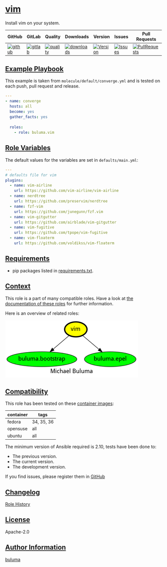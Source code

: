 # [vim](#vim)

Install vim on your system.

|GitHub|GitLab|Quality|Downloads|Version|Issues|Pull Requests|
|------|------|-------|---------|-------|------|-------------|
|[![github](https://github.com/buluma/ansible-role-vim/workflows/Ansible%20Molecule/badge.svg)](https://github.com/buluma/ansible-role-vim/actions)|[![gitlab](https://gitlab.com/buluma/ansible-role-vim/badges/master/pipeline.svg)](https://gitlab.com/buluma/ansible-role-vim)|[![quality](https://img.shields.io/ansible/quality/57964)](https://galaxy.ansible.com/buluma/vim)|[![downloads](https://img.shields.io/ansible/role/d/57964)](https://galaxy.ansible.com/buluma/vim)|[![Version](https://img.shields.io/github/release/buluma/ansible-role-vim.svg)](https://github.com/buluma/ansible-role-vim/releases/)|[![Issues](https://img.shields.io/github/issues/buluma/ansible-role-vim.svg)](https://github.com/buluma/ansible-role-vim/issues/)|[![PullRequests](https://img.shields.io/github/issues-pr-closed-raw/buluma/ansible-role-vim.svg)](https://github.com/buluma/ansible-role-vim/pulls/)|

## [Example Playbook](#example-playbook)

This example is taken from `molecule/default/converge.yml` and is tested on each push, pull request and release.
```yaml
---
- name: converge
  hosts: all
  become: yes
  gather_facts: yes

  roles:
    - role: buluma.vim
```


## [Role Variables](#role-variables)

The default values for the variables are set in `defaults/main.yml`:
```yaml
---
# defaults file for vim
plugins:
  - name: vim-airline
    url: https://github.com/vim-airline/vim-airline
  - name: nerdtree
    url: https://github.com/preservim/nerdtree
  - name: fzf-vim
    url: https://github.com/junegunn/fzf.vim
  - name: vim-gitgutter
    url: https://github.com/airblade/vim-gitgutter
  - name: vim-fugitive
    url: https://github.com/tpope/vim-fugitive
  - name: vim-floaterm
    url: https://github.com/voldikss/vim-floaterm
```

## [Requirements](#requirements)

- pip packages listed in [requirements.txt](https://github.com/buluma/ansible-role-vim/blob/main/requirements.txt).


## [Context](#context)

This role is a part of many compatible roles. Have a look at [the documentation of these roles](https://buluma.github.io/) for further information.

Here is an overview of related roles:

![dependencies](https://raw.githubusercontent.com/buluma/ansible-role-vim/png/requirements.png "Dependencies")

## [Compatibility](#compatibility)

This role has been tested on these [container images](https://hub.docker.com/u/buluma):

|container|tags|
|---------|----|
|fedora|34, 35, 36|
|opensuse|all|
|ubuntu|all|

The minimum version of Ansible required is 2.10, tests have been done to:

- The previous version.
- The current version.
- The development version.



If you find issues, please register them in [GitHub](https://github.com/buluma/ansible-role-vim/issues)

## [Changelog](#changelog)

[Role History](https://github.com/buluma/ansible-role-vim/blob/master/CHANGELOG.md)

## [License](#license)

Apache-2.0

## [Author Information](#author-information)

[buluma](https://buluma.github.io/)
